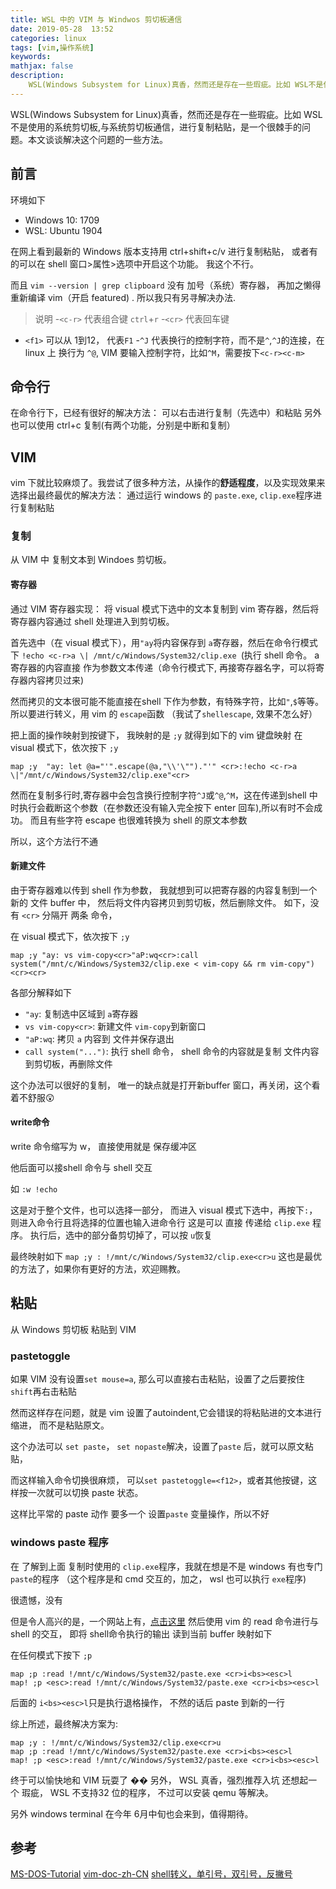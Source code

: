 ```yaml
---
title: WSL 中的 VIM 与 Windwos 剪切板通信
date: 2019-05-28  13:52
categories: linux
tags: [vim,操作系统]
keywords:  
mathjax: false
description: 
    WSL(Windows Subsystem for Linux)真香，然而还是存在一些瑕疵。比如 WSL不是使用的系统剪切板,与系统剪切板通信，进行复制粘贴，是一个很棘手的问题。本文谈谈解决这个问题的一些方法。
---
```


WSL(Windows Subsystem for Linux)真香，然而还是存在一些瑕疵。比如 WSL不是使用的系统剪切板,与系统剪切板通信，进行复制粘贴，是一个很棘手的问题。本文谈谈解决这个问题的一些方法。

## 前言
环境如下
- Windows 10: 1709
- WSL: Ubuntu 1904

在网上看到最新的 Windows 版本支持用 ctrl+shift+c/v 进行复制粘贴， 或者有的可以在 shell 窗口\>属性\>选项中开启这个功能。
我这个不行。

而且 `vim --version | grep clipboard` 没有 加号（系统）寄存器， 再加之懒得重新编译 vim（开启 featured) . 所以我只有另寻解决办法. 

>说明
-`<c-r>` 代表组合键 `ctrl`+`r` 
-`<cr>` 代表回车键
- `<f1>` 可以从 1到12， 代表`F1`
-`^J` 代表换行的控制字符，而不是`^`,`^J`的连接，在 linux 上 换行为 `^@`, 
VIM 要输入控制字符，比如`^M`，需要按下`<c-r><c-m>`

## 命令行
在命令行下，已经有很好的解决方法： 可以右击进行复制（先选中）和粘贴
另外 也可以使用 ctrl+c 复制(有两个功能，分别是中断和复制）

## VIM
vim 下就比较麻烦了。我尝试了很多种方法，从操作的**舒适程度**，以及实现效果来选择出最终最优的解决方法： 通过运行 windows 的 `paste.exe`, `clip.exe`程序进行复制粘贴

### 复制
从 VIM 中 复制文本到 Windoes 剪切板。
#### 寄存器
通过 VIM 寄存器实现： 将 visual 模式下选中的文本复制到 vim 寄存器，然后将寄存器内容通过 shell 处理进入到剪切板。

首先选中（在 visual 模式下），用`"ay`将内容保存到 `a`寄存器，然后在命令行模式下 `!echo <c-r>a \| /mnt/c/Windows/System32/clip.exe `(执行 shell 命令。  a 寄存器的内容直接 作为参数文本传递（命令行模式下, <c-r>再接寄存器名字，可以将寄存器内容拷贝过来)

然而拷贝的文本很可能不能直接在shell 下作为参数，有特殊字符，比如`"`,`$`等等。
所以要进行转义，用 vim 的 `escape`函数 （我试了`shellescape`, 效果不怎么好）

把上面的操作映射到按键下， 我映射的是 `;y` 就得到如下的 vim 键盘映射
在 visual 模式下，依次按下 `;y`

`map ;y  "ay: let @a="'".escape(@a,"\\'\"")."'" <cr>:!echo <c-r>a \|"/mnt/c/Windows/System32/clip.exe"<cr>`

然而在复制多行时,寄存器中会包含换行控制字符`^J`或`^@`,`^M`，这在传递到shell 中时执行会截断这个参数（在参数还没有输入完全按下 enter 回车),所以有时不会成功。
而且有些字符 escape 也很难转换为 shell 的原文本参数

所以，这个方法行不通

#### 新建文件
由于寄存器难以传到 shell 作为参数， 我就想到可以把寄存器的内容复制到一个新的 文件 buffer 中， 然后将文件内容拷贝到剪切板，然后删除文件。
如下，没有 `<cr>` 分隔开 两条 命令，


在 visual 模式下，依次按下 `;y`

```
map ;y "ay: vs vim-copy<cr>"aP:wq<cr>:call system("/mnt/c/Windows/System32/clip.exe < vim-copy && rm vim-copy")<cr><cr>
```
各部分解释如下
- `"ay`: 复制选中区域到 `a`寄存器
- `vs vim-copy<cr>`: 新建文件 `vim-copy`到新窗口
- `"aP:wq`: 拷贝 `a` 内容到 文件并保存退出
- `call system("...")`: 执行 shell 命令， shell 命令的内容就是复制 文件内容到剪切板，再删除文件

这个办法可以很好的复制， 唯一的缺点就是打开新buffer 窗口，再关闭，这个看着不舒服:astonished:

#### write命令
write 命令缩写为 w， 直接使用就是 保存缓冲区

他后面可以接shell 命令与 shell 交互

如
`:w !echo`

这是对于整个文件，也可以选择一部分， 
而进入 visual 模式下选中，再按下`:`， 则进入命令行且将选择的位置也输入进命令行
这是可以 直接 传递给 `clip.exe` 程序。 执行后，选中的部分备剪切掉了，可以按 `u`恢复

最终映射如下
`map ;y : !/mnt/c/Windows/System32/clip.exe<cr>u`
这也是最优的方法了，如果你有更好的方法，欢迎赐教。

## 粘贴
从 Windows 剪切板 粘贴到 VIM
### pastetoggle
如果 VIM 没有设置`set mouse=a`, 那么可以直接右击粘贴，设置了之后要按住 `shift`再右击粘贴

然而这样存在问题，就是 vim 设置了autoindent,它会错误的将粘贴进的文本进行缩进， 而不是粘贴原文。

这个办法可以 `set paste`， `set nopaste`解决，设置了`paste` 后，就可以原文粘贴，

而这样输入命令切换很麻烦， 可以`set pastetoggle=<f12>`，或者其他按键，这样按一次就可以切换 paste 状态。


这样比平常的 paste 动作 要多一个 设置`paste` 变量操作，所以不好

### windows paste 程序
在 了解到上面 复制时使用的 `clip.exe`程序，我就在想是不是 windows 有也专门`paste`的程序 （这个程序是和 cmd 交互的，加之， wsl 也可以执行 `exe`程序)

很遗憾，没有

但是令人高兴的是，一个网站上有，[点击这里](下载https://www.c3scripts.com/tutorials/msdos/paste.zip)
然后使用 vim 的 read 命令进行与 shell 的交互， 即将 shell命令执行的输出 读到当前 buffer
映射如下

在任何模式下按下 `;p`
```
map ;p :read !/mnt/c/Windows/System32/paste.exe <cr>i<bs><esc>l
map! ;p <esc>:read !/mnt/c/Windows/System32/paste.exe <cr>i<bs><esc>l
```
后面的 `i<bs><esc>l`只是执行退格操作， 不然的话后 paste 到新的一行




综上所述，最终解决方案为:
```
map ;y : !/mnt/c/Windows/System32/clip.exe<cr>u
map ;p :read !/mnt/c/Windows/System32/paste.exe <cr>i<bs><esc>l
map! ;p <esc>:read !/mnt/c/Windows/System32/paste.exe <cr>i<bs><esc>l
```


终于可以愉快地和 VIM 玩耍了 ��
另外， WSL 真香，强烈推荐入坑
还想起一个 瑕疵， WSL 不支持32 位的程序， 不过可以安装  qemu 等解决。

另外 windows terminal 在今年 6月中旬也会来到，值得期待。


## 参考
[MS-DOS-Tutorial](https://www.c3scripts.com/tutorials/msdos/paste.html)
[vim-doc-zh-CN](http://vimcdoc.sourceforge.net/doc/eval.html#functions)
[shell转义，单引号，双引号，反撇号](https://www.cnblogs.com/mydomain/archive/2011/10/15/2213017.html)

